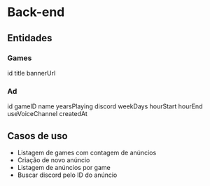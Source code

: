 # Back-end

## Entidades

### Games

id
title
bannerUrl

### Ad

id
gameID
name
yearsPlaying
discord
weekDays
hourStart
hourEnd
useVoiceChannel
createdAt



## Casos de uso

- Listagem de games com contagem de anúncios
- Criação de novo anúncio
- Listagem de anúncios por game
- Buscar discord pelo ID do anúncio